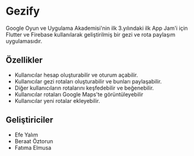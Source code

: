 # Gezify
Google Oyun ve Uygulama Akademisi'nin ilk 3.yılındaki ilk App Jam'i için Flutter ve Firebase kullanılarak geliştirilmiş bir gezi ve rota paylaşım uygulamasıdır.
## Özellikler

- Kullanıcılar hesap oluşturabilir ve oturum açabilir.
- Kullanıcılar gezi rotaları oluşturabilir ve bunları paylaşabilir.
- Diğer kullanıcıların rotalarını keşfedebilir ve beğenebilir.
- Kullanıcılar rotaları Google Maps'te görüntüleyebilir
- Kullanıcılar yeni rotalar ekleyebilir.

## Geliştiriciler
- Efe Yalım
- Beraat Öztorun
- Fatıma Elmusa
